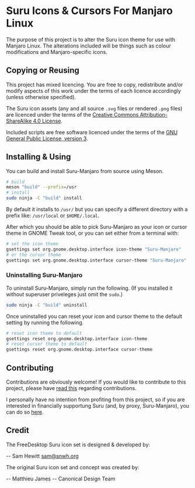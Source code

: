 Suru Icons & Cursors For Manjaro Linux
======================================

The purpose of this project is to alter the Suru icon theme for use with Manjaro Linux. The alterations included will be things such as colour modifications and Manjaro-specific icons.

## Copying or Reusing

This project has mixed licencing. You are free to copy, redistribute and/or modify aspects of this work under the terms of each licence accordingly (unless otherwise specified).

The Suru icon assets (any and all source `.svg` files or rendered `.png` files) are licenced under the terms of the [Creative Commons Attribution-ShareAlike 4.0 License](https://creativecommons.org/licenses/by-sa/4.0/).

Included scripts are free software licenced under the terms of the [GNU General Public License, version 3](https://www.gnu.org/licenses/gpl-3.0.txt).

## Installing & Using

You can build and install Suru-Manjaro from source using Meson.

```bash
# build
meson "build" --prefix=/usr
# install
sudo ninja -C "build" install
```

By default it installs to `/usr/` but you can specify a different directory with a prefix like: `/usr/local` or `$HOME/.local`.

After which you should be able to pick Suru-Manjaro as your icon or cursor theme in GNOME Tweak tool, or you can set either from a terminal with:

```bash
# set the icon theme
gsettings set org.gnome.desktop.interface icon-theme "Suru-Manjaro"
# or the cursor theme
gsettings set org.gnome.desktop.interface cursor-theme "Suru-Manjaro"
```

### Uninstalling Suru-Manjaro

To uninstall Suru-Manjaro, simply run the following. (If you installed it without superuser priveleges just omit the  `sudo`.)

```bash
sudo ninja -C "build" uninstall
```

Once uninstalled you can reset your icon and cursor theme to the default setting by running the following.

```bash
# reset icon theme to default
gsettings reset org.gnome.desktop.interface icon-theme
# reset cursor theme to default
gsettings reset org.gnome.desktop.interface cursor-theme
```
## Contributing

Contributions are obviously welcome! If you would like to contribute to this project, please have [read this](/CONTRIBUTING.md) regarding contributions.

I personally have no intention from profiting from this project, so if you are interested in financially supportung Suru (and, by proxy, Suru-Manjaro), you can do so [here](https://snwh.org/donate).

## Credit

The FreeDesktop Suru icon set is designed & developed by:

 -- Sam Hewitt <sam@snwh.org>

The original Suru icon set and concept was created by:

 -- Matthieu James
 -- Canonical Design Team
